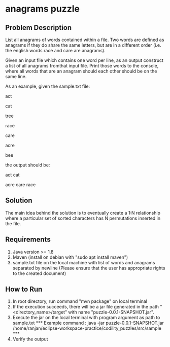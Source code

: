 # anagrams puzzle

## Problem Description
List all anagrams of words contained within a file. Two words are defined as anagrams if they do share the same letters, but are in a different order (i.e. the english words race and care are anagrams). 

Given an input file which contains one word per line, as an output construct a list of all anagrams fromthat input file. Print those words to the console, where all words that are an anagram should each other should be on the same line. 

As an example, given the sample.txt file: 

act

cat

tree

race

care

acre

bee

the output should be: 

act cat

acre care race

## Solution 
The main idea behind the solution is to eventually create a 1:N relationship where a particular set of sorted characters has N permutations inserted in the file. 

## Requirements

1. Java version >= 1.8
2. Maven (install on debian with "sudo apt install maven")
3. sample.txt file on the local machine with list of words and anagrams separated by newline (Please ensure that the user has appropriate rights to the created document)

## How to Run

1. In root directory, run command "mvn package" on local terminal
2. If the execution succeeds, there will be a jar file generated in the path "<directory_name>/target" with name "puzzle-0.0.1-SNAPSHOT.jar".
3. Execute the jar on the local terminal with program argument as path to sample.txt 
 *** Example command : java -jar puzzle-0.0.1-SNAPSHOT.jar /home/ranjan/eclipse-workspace-practice/codility_puzzles/src/sample ***
4. Verify the output

